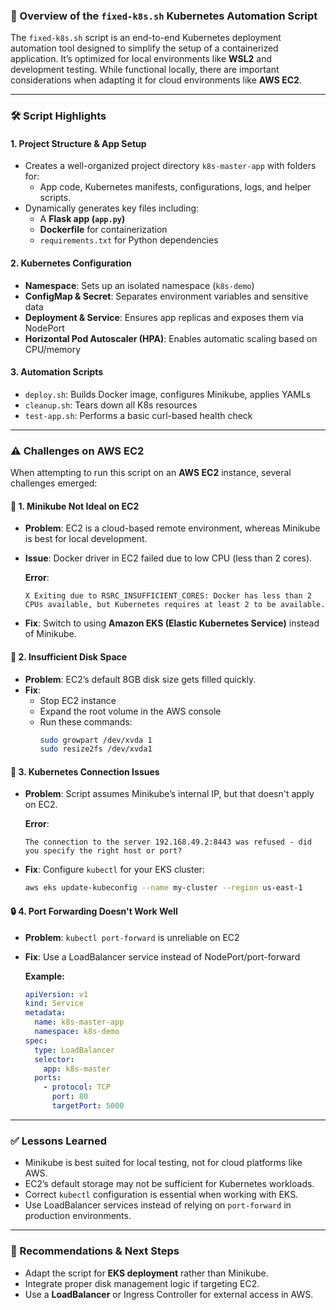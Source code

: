 ### 🚀 Overview of the `fixed-k8s.sh` Kubernetes Automation Script

The `fixed-k8s.sh` script is an end-to-end Kubernetes deployment automation tool designed to simplify the setup of a containerized application. It’s optimized for local environments like **WSL2** and development testing. While functional locally, there are important considerations when adapting it for cloud environments like **AWS EC2**.

---

### 🛠️ Script Highlights

#### 1. Project Structure & App Setup

- Creates a well-organized project directory `k8s-master-app` with folders for:
  - App code, Kubernetes manifests, configurations, logs, and helper scripts.
- Dynamically generates key files including:
  - A **Flask app (`app.py`)**
  - **Dockerfile** for containerization
  - `requirements.txt` for Python dependencies

#### 2. Kubernetes Configuration

- **Namespace**: Sets up an isolated namespace (`k8s-demo`)
- **ConfigMap & Secret**: Separates environment variables and sensitive data
- **Deployment & Service**: Ensures app replicas and exposes them via NodePort
- **Horizontal Pod Autoscaler (HPA)**: Enables automatic scaling based on CPU/memory

#### 3. Automation Scripts

- `deploy.sh`: Builds Docker image, configures Minikube, applies YAMLs
- `cleanup.sh`: Tears down all K8s resources
- `test-app.sh`: Performs a basic curl-based health check

---

### ⚠️ Challenges on AWS EC2

When attempting to run this script on an **AWS EC2** instance, several challenges emerged:

#### 🧱 1. Minikube Not Ideal on EC2

- **Problem**: EC2 is a cloud-based remote environment, whereas Minikube is best for local development.
- **Issue**: Docker driver in EC2 failed due to low CPU (less than 2 cores).
  
  **Error**:
  ```
  X Exiting due to RSRC_INSUFFICIENT_CORES: Docker has less than 2 CPUs available, but Kubernetes requires at least 2 to be available.
  ```

- **Fix**: Switch to using **Amazon EKS (Elastic Kubernetes Service)** instead of Minikube.

#### 💾 2. Insufficient Disk Space

- **Problem**: EC2’s default 8GB disk size gets filled quickly.
- **Fix**:
  - Stop EC2 instance
  - Expand the root volume in the AWS console
  - Run these commands:
    ```bash
    sudo growpart /dev/xvda 1
    sudo resize2fs /dev/xvda1
    ```

#### 🔌 3. Kubernetes Connection Issues

- **Problem**: Script assumes Minikube’s internal IP, but that doesn't apply on EC2.
  
  **Error**:
  ```
  The connection to the server 192.168.49.2:8443 was refused - did you specify the right host or port?
  ```

- **Fix**: Configure `kubectl` for your EKS cluster:
  ```bash
  aws eks update-kubeconfig --name my-cluster --region us-east-1
  ```

#### 🔒 4. Port Forwarding Doesn't Work Well

- **Problem**: `kubectl port-forward` is unreliable on EC2
- **Fix**: Use a LoadBalancer service instead of NodePort/port-forward

  **Example:**
  ```yaml
  apiVersion: v1
  kind: Service
  metadata:
    name: k8s-master-app
    namespace: k8s-demo
  spec:
    type: LoadBalancer
    selector:
      app: k8s-master
    ports:
      - protocol: TCP
        port: 80
        targetPort: 5000
  ```

---

### ✅ Lessons Learned

- Minikube is best suited for local testing, not for cloud platforms like AWS.
- EC2’s default storage may not be sufficient for Kubernetes workloads.
- Correct `kubectl` configuration is essential when working with EKS.
- Use LoadBalancer services instead of relying on `port-forward` in production environments.

---

### 📌 Recommendations & Next Steps

- Adapt the script for **EKS deployment** rather than Minikube.
- Integrate proper disk management logic if targeting EC2.
- Use a **LoadBalancer** or Ingress Controller for external access in AWS.
